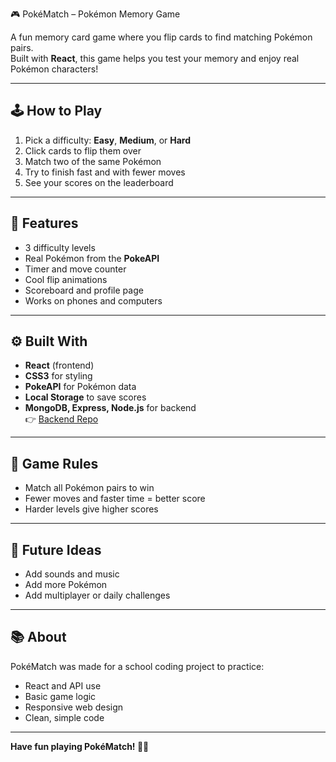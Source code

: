 🎮 PokéMatch – Pokémon Memory Game

A fun memory card game where you flip cards to find matching Pokémon pairs.  
Built with **React**, this game helps you test your memory and enjoy real Pokémon characters!

---

## 🕹️ How to Play
1. Pick a difficulty: **Easy**, **Medium**, or **Hard**  
2. Click cards to flip them over  
3. Match two of the same Pokémon  
4. Try to finish fast and with fewer moves  
5. See your scores on the leaderboard  

---

## 🚀 Features
- 3 difficulty levels  
- Real Pokémon from the **PokeAPI**  
- Timer and move counter  
- Cool flip animations  
- Scoreboard and profile page  
- Works on phones and computers  

---

## ⚙️ Built With
- **React** (frontend)  
- **CSS3** for styling  
- **PokeAPI** for Pokémon data  
- **Local Storage** to save scores  
- **MongoDB, Express, Node.js** for backend  
  👉 [Backend Repo](https://github.com/KhanTheDev/FrontEnd-Capstone-Backend)

---

## 🧠 Game Rules
- Match all Pokémon pairs to win  
- Fewer moves and faster time = better score  
- Harder levels give higher scores  

---

## 🔮 Future Ideas
- Add sounds and music  
- Add more Pokémon  
- Add multiplayer or daily challenges  

---

## 📚 About
PokéMatch was made for a school coding project to practice:
- React and API use  
- Basic game logic  
- Responsive web design  
- Clean, simple code  

---

**Have fun playing PokéMatch! 🧩✨**

